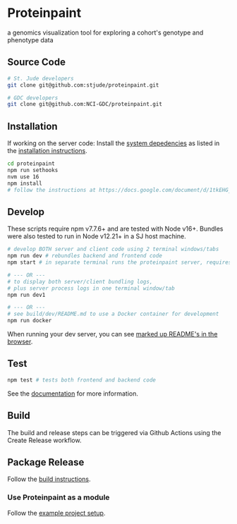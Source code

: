 # Proteinpaint

a genomics visualization tool for exploring a cohort's genotype and phenotype data

## Source Code 

```bash
# St. Jude developers
git clone git@github.com:stjude/proteinpaint.git 

# GDC developers
git clone git@github.com:NCI-GDC/proteinpaint.git
```

## Installation

If working on the server code: Install the 
[system depedencies](https://docs.google.com/document/d/1tkEHG_vYtT-OifPV-tlPeWQUMsEd3aWAKf5ExOT8G34/edit#heading=h.jy5sdrb1zkut)
as listed in the [installation instructions](https://docs.google.com/document/d/1tkEHG_vYtT-OifPV-tlPeWQUMsEd3aWAKf5ExOT8G34/edit#heading=h.6nxua6c3ik9l).

```bash
cd proteinpaint
npm run sethooks
nvm use 16
npm install
# follow the instructions at https://docs.google.com/document/d/1tkEHG_vYtT-OifPV-tlPeWQUMsEd3aWAKf5ExOT8G34/edit
```

## Develop

These scripts require npm v7.7.6+ and are tested with Node v16+.
Bundles were also tested to run in Node v12.21+ in a SJ host machine. 

```bash
# develop BOTH server and client code using 2 terminal windows/tabs
npm run dev # rebundles backend and frontend code
npm start # in separate terminal runs the proteinpaint server, requires a serverconfig.json at the project root

# --- OR --- 
# to display both server/client bundling logs, 
# plus server process logs in one terminal window/tab
npm run dev1

# --- OR ---
# see build/dev/README.md to use a Docker container for development
npm run docker
```

When running your dev server, you can see [marked up README's in the browser](http://localhost:3000/readme.html).

## Test
```bash
npm test # tests both frontend and backend code
```

See the [documentation](https://docs.google.com/document/d/13efooFofEk5a6cwVXD_Cyh1m6ekqk8zIQqNScYfAVNs/edit#heading=h.5ttjllhwzzy4) for more information.

## Build

The build and release steps can be triggered via Github Actions using the Create Release workflow.

## Package Release

Follow the [build instructions](https://docs.google.com/document/d/13gUdU9UrHFkdspcQgc6ToRZJsrdFM4LCwCg7g1SQc4Q/edit?usp=sharing).

### Use Proteinpaint as a module

Follow the [example project setup](https://github.com/stjude/pp-dist).

